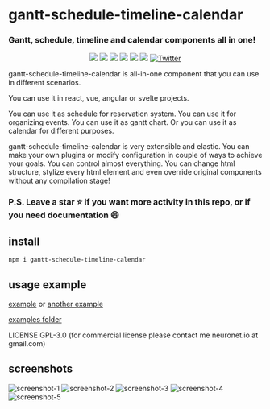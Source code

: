 # gantt-schedule-timeline-calendar

### Gantt, schedule, timeline and calendar components all in one!

<div style="display:block;text-align:center">
<img src="https://api.codacy.com/project/badge/Grade/732e0ef156344594b48584af97ba1e4a">
<img src="https://snyk.io/test/github/neuronetio/gantt-schedule-timeline-calendar/badge.svg">
<img src="https://img.badgesize.io/neuronetio/gantt-schedule-timeline-calendar/master/dist/index.umd.js.png?compression=gzip&label=gzipped">
<img src="https://img.shields.io/npm/dm/gantt-schedule-timeline-calendar.svg">
<img src="https://img.shields.io/npm/l/gantt-schedule-timeline-calendar.svg">
<img src="https://badge.fury.io/js/gantt-schedule-timeline-calendar.svg">
<a href="https://twitter.com/intent/tweet?text=Wow:&url=https%3A%2F%2Fgithub.com%2Fneuronetio%2Fgantt-schedule-timeline-calendar"><img alt="Twitter" src="https://img.shields.io/twitter/url/https/github.com/neuronetio/gantt-schedule-timeline-calendar?style=social"></a>
</div>

gantt-schedule-timeline-calendar is all-in-one component that you can use in different scenarios.

You can use it in react, vue, angular or svelte projects.

You can use it as schedule for reservation system. You can use it for organizing events. You can use it as gantt chart. Or you can use it as calendar for different purposes.

gantt-schedule-timeline-calendar is very extensible and elastic. You can make your own plugins or modify configuration in couple of ways to achieve your goals.
You can control almost everything. You can change html structure, stylize every html element and even override original components without any compilation stage!

### P.S. Leave a star :star: if you want more activity in this repo, or if you need documentation :smile:

## install

`npm i gantt-schedule-timeline-calendar`

## usage example

[example](https://neuronet.io/gantt-schedule-timeline-calendar/scheduler.html) or [another example](https://neuronet.io/gantt-schedule-timeline-calendar/main.html)

[examples folder](https://github.com/neuronetio/gantt-schedule-timeline-calendar/tree/master/dist/examples)

LICENSE GPL-3.0 (for commercial license please contact me neuronet.io at gmail.com)

## screenshots

<img src="https://neuronet.io/screenshots/gstc-1.jpeg" alt="screenshot-1">
<img src="https://neuronet.io/screenshots/gstc-2.jpeg" alt="screenshot-2">
<img src="https://neuronet.io/screenshots/gstc-3.jpeg" alt="screenshot-3">
<img src="https://neuronet.io/screenshots/gstc-4.jpeg" alt="screenshot-4">
<img src="https://neuronet.io/screenshots/gstc-5.jpeg" alt="screenshot-5">

